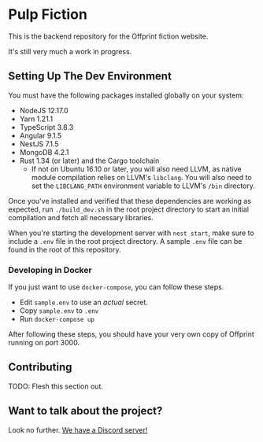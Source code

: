 # Pulp Fiction

This is the backend repository for the Offprint fiction website.

It's still very much a work in progress.

## Setting Up The Dev Environment

You must have the following packages installed globally on your system:

* NodeJS 12.17.0
* Yarn 1.21.1
* TypeScript 3.8.3
* Angular 9.1.5
* NestJS 7.1.5
* MongoDB 4.2.1
* Rust 1.34 (or later) and the Cargo toolchain
    * If not on Ubuntu 16.10 or later, you will also need LLVM, as native module compilation relies on LLVM's `libclang`. You will also need to set the `LIBCLANG_PATH` environment variable to LLVM's `/bin` directory.

Once you've installed and verified that these dependencies are working as expected, run `./build_dev.sh` in the root project directory to start an initial compilation and fetch all necessary libraries.

When you're starting the development server with `nest start`, make sure to include a `.env` file in the root project directory. A sample `.env` file can be found in the root of this repository.

### Developing in Docker
If you just want to use `docker-compose`, you can follow these steps.

- Edit `sample.env` to use an *actual* secret.
- Copy `sample.env` to `.env`
- Run `docker-compose up`

After following these steps, you should have your very own copy of Offprint running on port 3000.

## Contributing

TODO: Flesh this section out.

## Want to talk about the project?

Look no further. [We have a Discord server!](https://discord.gg/9cnSwfn)
